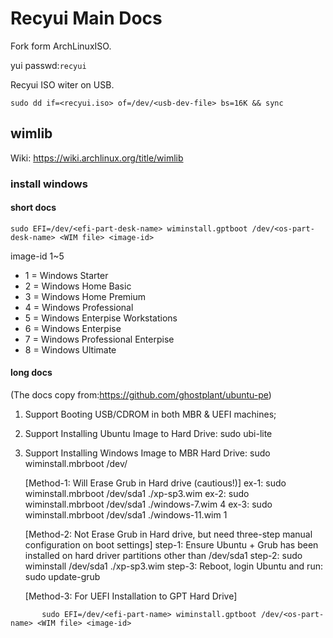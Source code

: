 # Recyui Main Docs

Fork form ArchLinuxISO.

yui passwd:`recyui`

Recyui ISO witer on USB.

```shell
sudo dd if=<recyui.iso> of=/dev/<usb-dev-file> bs=16K && sync
```

## wimlib

Wiki: https://wiki.archlinux.org/title/wimlib

### install windows

#### short docs

```shell
sudo EFI=/dev/<efi-part-desk-name> wiminstall.gptboot /dev/<os-part-desk-name> <WIM file> <image-id>
```

image-id 1~5
* 1 = Windows Starter
* 2 = Windows Home Basic
* 3 = Windows Home Premium
* 4 = Windows Professional
* 5 = Windows Enterpise Workstations
* 6 = Windows Enterpise
* 7 = Windows Professional Enterpise
* 8 = Windows Ultimate


#### long docs
(The docs copy from:https://github.com/ghostplant/ubuntu-pe)

   1. Support Booting USB/CDROM in both MBR & UEFI machines;

   2. Support Installing Ubuntu Image to Hard Drive: sudo ubi-lite

   3. Support Installing Windows Image to MBR Hard Drive: sudo wiminstall.mbrboot /dev/<os-part-name> <WIM file> <image-id>

       [Method-1: Will Erase Grub in Hard drive (cautious!)]
       ex-1: sudo wiminstall.mbrboot /dev/sda1 ./xp-sp3.wim
       ex-2: sudo wiminstall.mbrboot /dev/sda1 ./windows-7.wim 4
       ex-3: sudo wiminstall.mbrboot /dev/sda1 ./windows-11.wim 1

       [Method-2: Not Erase Grub in Hard drive, but need three-step manual configuration on boot settings]
       step-1: Ensure Ubuntu + Grub has been installed on hard driver partitions other than /dev/sda1
       step-2: sudo wiminstall /dev/sda1 ./xp-sp3.wim
       step-3: Reboot, login Ubuntu and run: sudo update-grub

       [Method-3: For UEFI Installation to GPT Hard Drive]
```shell
       sudo EFI=/dev/<efi-part-name> wiminstall.gptboot /dev/<os-part-name> <WIM file> <image-id>
```


